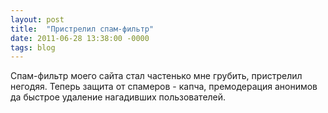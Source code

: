 ```yaml
---
layout: post
title:  "Пристрелил спам-фильтр"
date: 2011-06-28 13:38:00 -0000
tags: blog
---
```


Спам-фильтр моего сайта стал частенько мне грубить, пристрелил негодяя. Теперь защита от спамеров - капча, премодерация анонимов да быстрое удаление нагадивших пользователей.